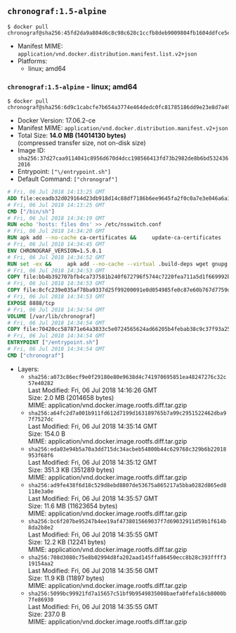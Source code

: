 ## `chronograf:1.5-alpine`

```console
$ docker pull chronograf@sha256:45fd2da9a804d6c8c98c628c1ccfb8deb9009804fb1604ddfce5e2a8a179b64f
```

-	Manifest MIME: `application/vnd.docker.distribution.manifest.list.v2+json`
-	Platforms:
	-	linux; amd64

### `chronograf:1.5-alpine` - linux; amd64

```console
$ docker pull chronograf@sha256:6d9c1cabcfe7b654a3774e464dedc0fc81785186dd9e23e8d7a498d59e80affa
```

-	Docker Version: 17.06.2-ce
-	Manifest MIME: `application/vnd.docker.distribution.manifest.v2+json`
-	Total Size: **14.0 MB (14014130 bytes)**  
	(compressed transfer size, not on-disk size)
-	Image ID: `sha256:37d27caa9114041c8956d670d4dcc198566413fd73b2982de8b6bd5324362016`
-	Entrypoint: `["\/entrypoint.sh"]`
-	Default Command: `["chronograf"]`

```dockerfile
# Fri, 06 Jul 2018 14:13:25 GMT
ADD file:eceadb32d029164d23db918d14c88df7186b6ee9645fa2f0c0a7e3e046a6a129 in / 
# Fri, 06 Jul 2018 14:13:25 GMT
CMD ["/bin/sh"]
# Fri, 06 Jul 2018 14:34:19 GMT
RUN echo 'hosts: files dns' >> /etc/nsswitch.conf
# Fri, 06 Jul 2018 14:34:20 GMT
RUN apk add --no-cache ca-certificates &&     update-ca-certificates
# Fri, 06 Jul 2018 14:34:45 GMT
ENV CHRONOGRAF_VERSION=1.5.0.1
# Fri, 06 Jul 2018 14:34:52 GMT
RUN set -ex &&     apk add --no-cache --virtual .build-deps wget gnupg tar &&     for key in         05CE15085FC09D18E99EFB22684A14CF2582E0C5 ;     do         gpg --keyserver ha.pool.sks-keyservers.net --recv-keys "$key" ||         gpg --keyserver pgp.mit.edu --recv-keys "$key" ||         gpg --keyserver keyserver.pgp.com --recv-keys "$key" ;     done &&     wget --no-verbose https://dl.influxdata.com/chronograf/releases/chronograf-${CHRONOGRAF_VERSION}-static_linux_amd64.tar.gz.asc &&     wget --no-verbose https://dl.influxdata.com/chronograf/releases/chronograf-${CHRONOGRAF_VERSION}-static_linux_amd64.tar.gz &&     gpg --batch --verify chronograf-${CHRONOGRAF_VERSION}-static_linux_amd64.tar.gz.asc chronograf-${CHRONOGRAF_VERSION}-static_linux_amd64.tar.gz &&     mkdir -p /usr/src &&     tar -C /usr/src -xzf chronograf-${CHRONOGRAF_VERSION}-static_linux_amd64.tar.gz &&     rm -f /usr/src/chronograf-*/chronograf.conf &&     chmod +x /usr/src/chronograf-*/* &&     cp -a /usr/src/chronograf-*/* /usr/bin/ &&     rm -rf *.tar.gz* /usr/src /root/.gnupg &&     apk del .build-deps
# Fri, 06 Jul 2018 14:34:53 GMT
COPY file:bb4b392707bfb4ca737581b240f672796f5744c7220fea711a5d1f669992b912 in /usr/share/chronograf/LICENSE 
# Fri, 06 Jul 2018 14:34:53 GMT
COPY file:8cfc239e035af78ba9337d25f99200091e0d054985fe0c87e60b767d7759d99d in /usr/share/chronograf/agpl-3.0.md 
# Fri, 06 Jul 2018 14:34:53 GMT
EXPOSE 8888/tcp
# Fri, 06 Jul 2018 14:34:54 GMT
VOLUME [/var/lib/chronograf]
# Fri, 06 Jul 2018 14:34:54 GMT
COPY file:70420cc587871e64a3833c5e0724565624ad66205b4febab38c9c37f93a25e28 in /entrypoint.sh 
# Fri, 06 Jul 2018 14:34:54 GMT
ENTRYPOINT ["/entrypoint.sh"]
# Fri, 06 Jul 2018 14:34:54 GMT
CMD ["chronograf"]
```

-	Layers:
	-	`sha256:a073c86ecf9e0f29180e80e9638d4c741970695851ea48247276c32c57e40282`  
		Last Modified: Fri, 06 Jul 2018 14:16:26 GMT  
		Size: 2.0 MB (2014658 bytes)  
		MIME: application/vnd.docker.image.rootfs.diff.tar.gzip
	-	`sha256:a64fc2d7a001b911fd612d7199d163189765b7a99c2951522462dba97f7527dc`  
		Last Modified: Fri, 06 Jul 2018 14:35:14 GMT  
		Size: 154.0 B  
		MIME: application/vnd.docker.image.rootfs.diff.tar.gzip
	-	`sha256:eda03e94b5a70a3dd715dc34acbeb54800b44c629768c329b6b22018953f68f6`  
		Last Modified: Fri, 06 Jul 2018 14:35:12 GMT  
		Size: 351.3 KB (351289 bytes)  
		MIME: application/vnd.docker.image.rootfs.diff.tar.gzip
	-	`sha256:ad9fe438f6d18c529d8ebd8807de53675a865217a5bba0282d865ed8118e3a0e`  
		Last Modified: Fri, 06 Jul 2018 14:35:57 GMT  
		Size: 11.6 MB (11623654 bytes)  
		MIME: application/vnd.docker.image.rootfs.diff.tar.gzip
	-	`sha256:bc6f207be95247b4ee19af4738015669037f7d69032911d59b1f614b8da2b8e2`  
		Last Modified: Fri, 06 Jul 2018 14:35:55 GMT  
		Size: 12.2 KB (12241 bytes)  
		MIME: application/vnd.docker.image.rootfs.diff.tar.gzip
	-	`sha256:708d3080c75e8b02994d8fa202aad145ffa86450ecc8b28c393ffff319154aa2`  
		Last Modified: Fri, 06 Jul 2018 14:35:56 GMT  
		Size: 11.9 KB (11897 bytes)  
		MIME: application/vnd.docker.image.rootfs.diff.tar.gzip
	-	`sha256:5099bc99921fd7a15657c51bf9b9549835008baefa0fefa16cb8000b7fe86930`  
		Last Modified: Fri, 06 Jul 2018 14:35:55 GMT  
		Size: 237.0 B  
		MIME: application/vnd.docker.image.rootfs.diff.tar.gzip
